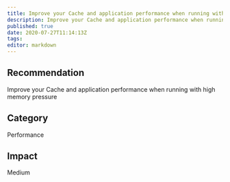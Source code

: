 ```yaml
---
title: Improve your Cache and application performance when running with high memory pressure
description: Improve your Cache and application performance when running with high memory pressure
published: true
date: 2020-07-27T11:14:13Z
tags:
editor: markdown
---
```


## Recommendation
Improve your Cache and application performance when running with high memory pressure

## Category
Performance

## Impact
Medium

